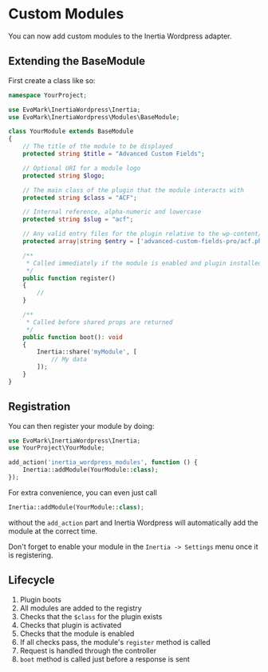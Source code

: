 # Custom Modules

You can now add custom modules to the Inertia Wordpress adapter.

## Extending the BaseModule

First create a class like so:

```php
namespace YourProject;

use EvoMark\InertiaWordpress\Inertia;
use EvoMark\InertiaWordpress\Modules\BaseModule;

class YourModule extends BaseModule
{
    // The title of the module to be displayed
    protected string $title = "Advanced Custom Fields";

    // Optional URI for a module logo
    protected string $logo;

    // The main class of the plugin that the module interacts with
    protected string $class = "ACF";

    // Internal reference, alpha-numeric and lowercase
    protected string $slug = "acf";

    // Any valid entry files for the plugin relative to the wp-content/plugins directory.
    protected array|string $entry = ['advanced-custom-fields-pro/acf.php', 'acf-pro/acf.php'];

    /**
     * Called immediately if the module is enabled and plugin installed/activated
     */
    public function register()
    {
        //
    }

    /**
     * Called before shared props are returned
     */
    public function boot(): void
    {
        Inertia::share('myModule', [
            // My data
        ]);
    }
}
```

## Registration

You can then register your module by doing:

```php
use EvoMark\InertiaWordpress\Inertia;
use YourProject\YourModule;

add_action('inertia_wordpress_modules', function () {
    Inertia::addModule(YourModule::class);
});
```

For extra convenience, you can even just call

```php
Inertia::addModule(YourModule::class);
```

without the `add_action` part and Inertia Wordpress will automatically add the module at the correct time.

Don't forget to enable your module in the `Inertia -> Settings` menu once it is registering.

## Lifecycle

1. Plugin boots
2. All modules are added to the registry
3. Checks that the `$class` for the plugin exists
4. Checks that plugin is activated
5. Checks that the module is enabled
6. If all checks pass, the module's `register` method is called
7. Request is handled through the controller
8. `boot` method is called just before a response is sent
